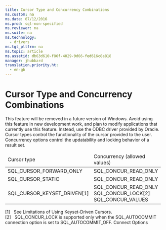 ```yaml
---
title: Cursor Type and Concurrency Combinations
ms.custom: na
ms.date: 07/12/2016
ms.prod: sql-non-specified
ms.reviewer: na
ms.suite: na
ms.technology: 
  - drivers
ms.tgt_pltfrm: na
ms.topic: article
ms.assetid: db63d610-f86f-4029-9d66-fed616c8a818
manager: jhubbard
translation.priority.ht: 
  - en-gb
---
```

# Cursor Type and Concurrency Combinations
<?xml version="1.0" encoding="utf-8"?>
<developerConceptualDocument xmlns="http://ddue.schemas.microsoft.com/authoring/2003/5" xmlns:xlink="http://www.w3.org/1999/xlink" xmlns:xsi="http://www.w3.org/2001/XMLSchema-instance" xsi:schemaLocation="http://ddue.schemas.microsoft.com/authoring/2003/5 http://dduestorage.blob.core.windows.net/ddueschema/developer.xsd">
  <introduction>
    <alert class="important">
      <para>This feature will be removed in a future version of Windows. Avoid using this feature in new development work, and plan to modify applications that currently use this feature. Instead, use the ODBC driver provided by Oracle.</para>
    </alert>
    <para>Cursor types control the functionality of the cursor provided to the user. Concurrency options control the updatability and locking behavior of a result set.</para>
    <table xmlns:caps="http://schemas.microsoft.com/build/caps/2013/11">
      <thead>
        <tr>
          <TD>
            <para>Cursor type</para>
          </TD>
          <TD>
            <para>Concurrency (allowed values)</para>
          </TD>
        </tr>
      </thead>
      <tbody>
        <tr>
          <TD>
            <para>SQL_CURSOR_FORWARD_ONLY</para>
          </TD>
          <TD>
            <para>SQL_CONCUR_READ_ONLY</para>
          </TD>
        </tr>
        <tr>
          <TD>
            <para>SQL_CURSOR_STATIC</para>
          </TD>
          <TD>
            <para>SQL_CONCUR_READ_ONLY</para>
          </TD>
        </tr>
        <tr>
          <TD>
            <para>SQL_CURSOR_KEYSET_DRIVEN<superscript>[1]</superscript></para>
          </TD>
          <TD>
            <para>SQL_CONCUR_READ_ONLY SQL_CONCUR_LOCK<superscript>[2]</superscript> SQL_CONCUR_VALUES</para>
          </TD>
        </tr>
      </tbody>
    </table>
    <para>
      <superscript>[1]</superscript>   See <legacyLink xlink:href="59d86fed-387c-4719-9550-36343e74da44">Limitations of Using Keyset-Driven Cursors</legacyLink>.</para>
    <para>
      <superscript>[2]</superscript>   SQL_CONCUR_LOCK is supported only when the SQL_AUTOCOMMIT connection option is set to SQL_AUTOCOMMIT_OFF.</para>
  </introduction>
  <relatedTopics>
<link xlink:href="abfdc133-cb33-435f-a467-fbe15444f687">Connect Options</link>
</relatedTopics>
</developerConceptualDocument>